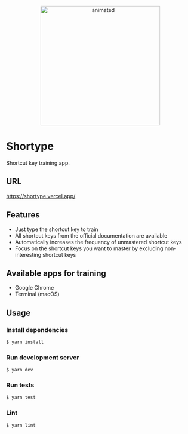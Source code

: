 <p align="center">
  <img style="height: 20rem;" src="https://user-images.githubusercontent.com/15713392/161007516-353e752d-dace-4b67-9ef9-afbbce0572ea.gif" alt="animated" />
</p>

# Shortype

Shortcut key training app.

## URL

https://shortype.vercel.app/

## Features

- Just type the shortcut key to train
- All shortcut keys from the official documentation are available
- Automatically increases the frequency of unmastered shortcut keys
- Focus on the shortcut keys you want to master by excluding non-interesting shortcut keys

## Available apps for training

- Google Chrome
- Terminal (macOS)

## Usage

### Install dependencies

```bash
$ yarn install
```

### Run development server

```bash
$ yarn dev
```

### Run tests

```bash
$ yarn test
```

### Lint

```bash
$ yarn lint
```
